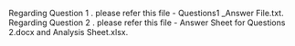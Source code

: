 Regarding Question 1 . please refer this file - Questions1 _Answer File.txt.
Regarding Question 2 . please refer this file - Answer Sheet for Questions 2.docx and Analysis Sheet.xlsx.